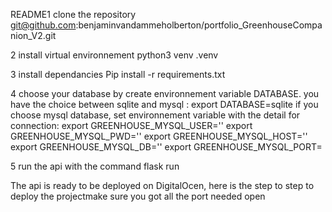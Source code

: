 README1 clone the repository git@github.com:benjaminvandammeholberton/portfolio_GreenhouseCompanion_V2.git

2 install virtual environnement python3 venv .venv

3 install dependancies
Pip install -r requirements.txt

4 choose your database by create environnement variable DATABASE. you have the choice between sqlite and mysql : export DATABASE=sqlite
if you choose mysql database, set environnement variable with the detail for connection:
export GREENHOUSE_MYSQL_USER=''
export GREENHOUSE_MYSQL_PWD=''
export GREENHOUSE_MYSQL_HOST=''
export GREENHOUSE_MYSQL_DB=''
export GREENHOUSE_MYSQL_PORT=

5 run the api with the command flask run 




The api is ready to be deployed on DigitalOcen, here is the step to step to deploy the projectmake sure you got all the port needed open